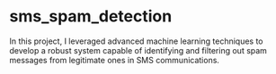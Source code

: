 # sms_spam_detection
In this project, I leveraged advanced machine learning techniques to develop a robust system capable of identifying and filtering out spam messages from legitimate ones in SMS communications.
